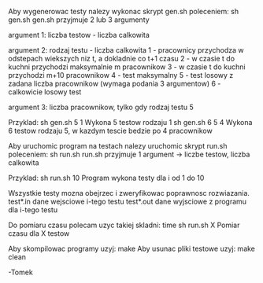 Aby wygenerowac testy nalezy wykonac skrypt gen.sh poleceniem:
	sh gen.sh
gen.sh przyjmuje 2 lub 3 argumenty

argument 1: liczba testow - liczba calkowita

argument 2: rodzaj testu - liczba calkowita
1 - pracownicy przychodza w odstepach wiekszych niz t, a dokladnie co t+1 czasu
2 - w czasie t do kuchni przychodzi maksymalnie m pracownikow
3 - w czasie t do kuchni przychodzi m+10 pracownikow
4 - test maksymalny
5 - test losowy z zadana liczba pracownikow (wymaga podania 3 argumentow)
6 - calkowicie losowy test

argument 3: liczba pracownikow, tylko gdy rodzaj testu 5

Przyklad:
	sh gen.sh 5 1
Wykona 5 testow rodzaju 1
	sh gen.sh 6 5 4
Wykona 6 testow rodzaju 5, w kazdym tescie bedzie po 4 pracownikow

Aby uruchomic program na testach nalezy uruchomic skrypt run.sh poleceniem:
	sh run.sh
run.sh przyjmuje 1 argument -> liczbe testow, liczba calkowita

Przyklad:
	sh run.sh 10
Program wykona testy dla i od 1 do 10

Wszystkie testy mozna obejrzec i zweryfikowac poprawnosc rozwiazania.
	test*.in	dane wejsciowe i-tego testu
	test*.out	dane wyjsciowe z programu dla i-tego testu

Do pomiaru czasu polecam uzyc takiej skladni:
	time sh run.sh X
Pomiar czasu dla X testow

Aby skompilowac programy uzyj:
	make
Aby usunac pliki testowe uzyj:
	make clean

-Tomek

